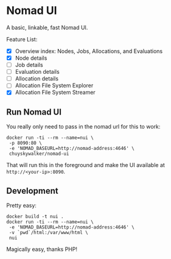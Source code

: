 # Nomad UI

A basic, linkable, fast Nomad UI.

Feature List:

- [x] Overview index: Nodes, Jobs, Allocations, and Evaluations
- [x] Node details
- [ ] Job details
- [ ] Evaluation details
- [ ] Allocation details
- [ ] Allocation File System Explorer
- [x] Allocation File System Streamer

## Run Nomad UI

You really only need to pass in the nomad url for this to work:

```
docker run -ti --rm --name=nui \
 -p 8090:80 \
 -e 'NOMAD_BASEURL=http://nomad-address:4646' \
 chuyskywalker/nomad-ui
```

That will run this in the foreground and make the UI available at `http://<your-ip>:8090`.

## Development

Pretty easy:

```
docker build -t nui .
docker run -ti --rm --name=nui \
 -e 'NOMAD_BASEURL=http://nomad-address:4646' \
 -v `pwd`/html:/var/www/html \
 nui
```

Magically easy, thanks PHP!
